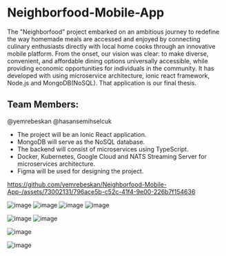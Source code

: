 # Neighborfood-Mobile-App
The "Neighborfood" project embarked on an ambitious journey to redefine the way homemade meals are accessed and enjoyed by connecting culinary enthusiasts directly with local home cooks through an innovative mobile platform. From the onset, our vision was clear: to make diverse, convenient, and affordable dining options universally accessible, while providing economic opportunities for individuals in the community. It has developed with using microservice architecture, ionic react framework, Node.js and MongoDB(NoSQL). That application is our final thesis.
## Team Members:
@yemrebeskan
@hasansemihselcuk

- The project will be an Ionic React application.
- MongoDB will serve as the NoSQL database.
- The backend will consist of microservices using TypeScript.
- Docker, Kubernetes, Google Cloud  and NATS Streaming Server for microservices architecture. 
- Figma will be used for designing the project.



https://github.com/yemrebeskan/Neighborfood-Mobile-App-/assets/73002131/796ace5b-c52c-41f4-9e00-226b7f154636

![image](https://github.com/yemrebeskan/Neighborfood-Mobile-App-/assets/73002131/b3bc1e2c-4442-41ab-9746-b642ce3f4820)
![image](https://github.com/yemrebeskan/Neighborfood-Mobile-App-/assets/73002131/b16120a1-1a7f-453f-a5f7-500dd4798ff7)
![image](https://github.com/yemrebeskan/Neighborfood-Mobile-App-/assets/73002131/28c63421-b5e3-47c7-9cdb-e5774ad61d72)
![image](https://github.com/yemrebeskan/Neighborfood-Mobile-App-/assets/73002131/a0e0f1c1-b9d0-41a6-bf2d-79dfafc019f0)

![image](https://github.com/yemrebeskan/Neighborfood-Mobile-App-/assets/73002131/d9824855-3c6b-435e-8044-143023cbd86e)
![image](https://github.com/yemrebeskan/Neighborfood-Mobile-App-/assets/73002131/5b753bee-e712-4f14-8e42-0cbb33ef02fd)

![image](https://github.com/yemrebeskan/Neighborfood-Mobile-App-/assets/73002131/3161ee98-f570-4a3c-a588-3e036f26d003)

![image](https://github.com/yemrebeskan/Neighborfood-Mobile-App-/assets/73002131/2475ddb7-3168-406a-b8f5-da07f0d3df6f)



